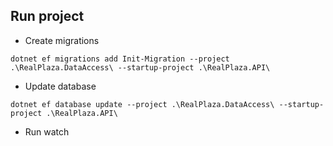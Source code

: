 
## Run project

- Create migrations
```
dotnet ef migrations add Init-Migration --project .\RealPlaza.DataAccess\ --startup-project .\RealPlaza.API\
```

- Update database
```
dotnet ef database update --project .\RealPlaza.DataAccess\ --startup-project .\RealPlaza.API\
```

- Run watch
````

````